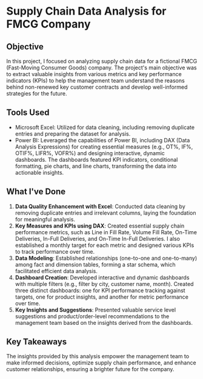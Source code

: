 # Supply Chain Data Analysis for FMCG Company

## Objective
In this project, I focused on analyzing supply chain data for a fictional FMCG (Fast-Moving Consumer Goods) company. The project's main objective was to extract valuable insights from various metrics and key performance indicators (KPIs) to help the management team understand the reasons behind non-renewed key customer contracts and develop well-informed strategies for the future.

## Tools Used
- Microsoft Excel: Utilized for data cleaning, including removing duplicate entries and preparing the dataset for analysis.
- Power BI: Leveraged the capabilities of Power BI, including DAX (Data Analysis Expressions) for creating essential measures (e.g., OT%, IF%, OTIF%, LIFR%, VOFR%) and designing interactive, dynamic dashboards. The dashboards featured KPI indicators, conditional formatting, pie charts, and line charts, transforming the data into actionable insights.

## What I've Done
1. **Data Quality Enhancement with Excel**: Conducted data cleaning by removing duplicate entries and irrelevant columns, laying the foundation for meaningful analysis.
2. **Key Measures and KPIs using DAX**: Created essential supply chain performance metrics, such as Line in Fill Rate, Volume Fill Rate, On-Time Deliveries, In-Full Deliveries, and On-Time In-Full Deliveries. I also established a monthly target for each metric and designed various KPIs to track performance over time.
3. **Data Modeling**: Established relationships (one-to-one and one-to-many) among fact and dimension tables, forming a star schema, which facilitated efficient data analysis.
4. **Dashboard Creation**: Developed interactive and dynamic dashboards with multiple filters (e.g., filter by city, customer name, month). Created three distinct dashboards: one for KPI performance tracking against targets, one for product insights, and another for metric performance over time.
5. **Key Insights and Suggestions**: Presented valuable service level suggestions and product/order-level recommendations to the management team based on the insights derived from the dashboards.

## Key Takeaways
The insights provided by this analysis empower the management team to make informed decisions, optimize supply chain performance, and enhance customer relationships, ensuring a brighter future for the company.

